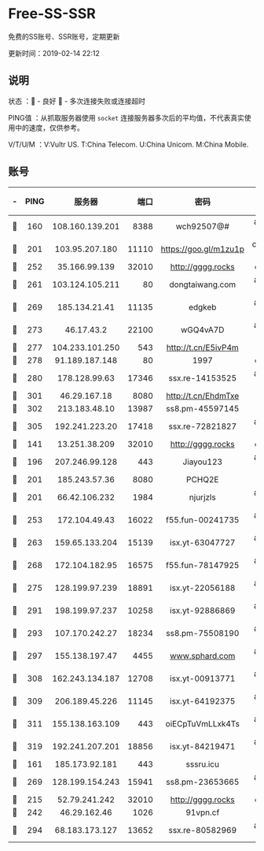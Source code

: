 # Free-SS-SSR

免费的SS账号、SSR账号，定期更新

更新时间：2019-02-14 22:12

## 说明

状态     ：🙂 - 良好 🙁 - 多次连接失败或连接超时

PING值   ：从抓取服务器使用 `socket` 连接服务器多次后的平均值，不代表真实使用中的速度，仅供参考。

V/T/U/M  ：V:Vultr US. T:China Telecom. U:China Unicom. M:China Mobile.

## 账号

|-|PING|服务器|端口|密码|加密方式|区域|V/T/U/M|
|:----:|:----:|:-----:|-----:|:----:|:----:|:----:|:----:|
|🙂|160|108.160.139.201|8388|wch92507@#|aes-256-cfb|JP|7↑/10↑/9↑/10↑|
|🙂|201|103.95.207.180|11110|https://goo.gl/m1zu1p|chacha20-ietf|US|7↑/10↑/9↑/10↑|
|🙂|252|35.166.99.139|32010|http://gggg.rocks|chacha20|US|8↑/8↑/10↑/9↑|
|🙂|261|103.124.105.211|80|dongtaiwang.com|aes-256-cfb|US|9↑/10↑/10↑/10↑|
|🙂|269|185.134.21.41|11135|edgkeb|aes-256-cfb|GB|10↑/10↑/10↑/10↑|
|🙂|273|46.17.43.2|22100|wGQ4vA7D|aes-256-gcm|RU|1↓/10↑/10↑/10↑|
|🙂|277|104.233.101.250|543|http://t.cn/E5ivP4m|rc4-md5|CA|10↑/10↑/10↑/10↑|
|🙂|278|91.189.187.148|80|1997|chacha20|US|10↑/10↑/10↑/10↑|
|🙂|280|178.128.99.63|17346|ssx.re-14153525|aes-256-cfb|SG|10↑/10↑/10↑/10↑|
|🙂|301|46.29.167.18|8080|http://t.cn/EhdmTxe|rc4-md5|RU|10↑/10↑/10↑/10↑|
|🙂|302|213.183.48.10|13987|ss8.pm-45597145|rc4-md5|RU|10↑/10↑/10↑/10↑|
|🙂|305|192.241.223.20|17418|ssx.re-72821827|aes-256-cfb|US|10↑/10↑/10↑/10↑|
|🙂|141|13.251.38.209|32010|http://gggg.rocks|chacha20|SG|6↓/9↑/9↑/7↑|
|🙂|196|207.246.99.128|443|Jiayou123|aes-256-cfb|US|9↑/9↑/10↑/9↑|
|🙂|201|185.243.57.36|8080|PCHQ2E|rc4-md5|US|10↑/10↑/9↑/8↑|
|🙂|201|66.42.106.232|1984|njurjzls|aes-256-cfb|US|10↑/10↑/10↑/10↑|
|🙂|253|172.104.49.43|16022|f55.fun-00241735|aes-256-cfb|SG|10↑/10↑/10↑/10↑|
|🙂|263|159.65.133.204|15139|isx.yt-63047727|aes-256-cfb|SG|9↑/10↑/9↑/10↑|
|🙂|268|172.104.182.95|16575|f55.fun-78147925|aes-256-cfb|SG|8↓/10↑/10↑/10↑|
|🙂|275|128.199.97.239|18891|isx.yt-22056188|aes-256-cfb|SG|9↑/10↑/9↑/10↑|
|🙂|291|198.199.97.237|10258|isx.yt-92886869|aes-256-cfb|US|9↑/10↑/9↑/10↑|
|🙂|293|107.170.242.27|18234|ss8.pm-75508190|aes-256-cfb|US|10↑/10↑/10↑/10↑|
|🙂|297|155.138.197.47|4455|www.sphard.com|aes-256-cfb|US|8↑/10↑/9↑/10↑|
|🙂|308|162.243.134.187|12708|isx.yt-00913771|aes-256-cfb|US|9↑/10↑/9↑/10↑|
|🙂|309|206.189.45.226|11145|isx.yt-64192375|aes-256-cfb|SG|9↑/10↑/9↑/10↑|
|🙂|311|155.138.163.109|443|oiECpTuVmLLxk4Ts|aes-256-cfb|US|3↓/10↑/10↑/10↑|
|🙂|319|192.241.207.201|18856|isx.yt-84219471|aes-256-cfb|US|9↑/10↑/9↑/10↑|
|🙂|161|185.173.92.181|443|sssru.icu|rc4-md5|RU|9↑/10↑/10↑/9↑|
|🙂|269|128.199.154.243|15941|ss8.pm-23653665|aes-256-cfb|SG|10↑/10↑/10↑/10↑|
|🙁|215|52.79.241.242|32010|http://gggg.rocks|chacha20|KR|10↑/9↑/9↑/10↑|
|🙁|242|46.29.162.46|1026|91vpn.cf|rc4-md5|RU|8↑/9↑/9↑/10↑|
|🙁|294|68.183.173.127|13652|ssx.re-80582969|aes-256-cfb|US|10↑/10↑/10↑/10↑|
